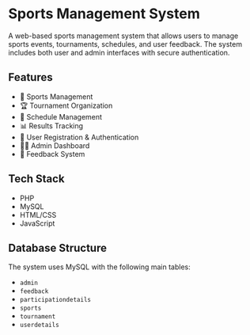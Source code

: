 # Sports Management System

A web-based sports management system that allows users to manage sports events, tournaments, schedules, and user feedback. The system includes both user and admin interfaces with secure authentication.

## Features

- 🏃 Sports Management
- 🏆 Tournament Organization
- 📅 Schedule Management
- 📊 Results Tracking
- 👥 User Registration & Authentication
- 👨‍💼 Admin Dashboard
- 📝 Feedback System

## Tech Stack

- PHP
- MySQL
- HTML/CSS
- JavaScript

## Database Structure

The system uses MySQL with the following main tables:
- `admin`
- `feedback`
- `participationdetails`
- `sports`
- `tournament`
- `userdetails`
